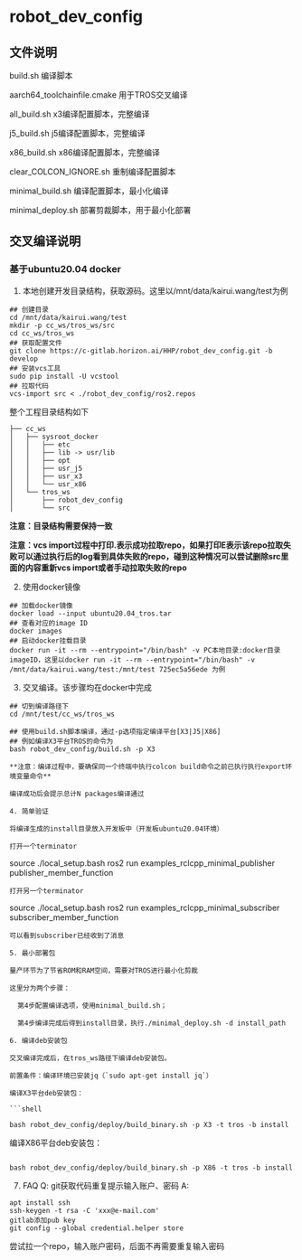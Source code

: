 # robot_dev_config
## 文件说明

build.sh 编译脚本

aarch64_toolchainfile.cmake 用于TROS交叉编译

all_build.sh x3编译配置脚本，完整编译

j5_build.sh j5编译配置脚本，完整编译

x86_build.sh x86编译配置脚本，完整编译

clear_COLCON_IGNORE.sh 重制编译配置脚本

minimal_build.sh 编译配置脚本，最小化编译

minimal_deploy.sh 部署剪裁脚本，用于最小化部署

## 交叉编译说明
### 基于ubuntu20.04 docker
1. 本地创建开发目录结构，获取源码。这里以/mnt/data/kairui.wang/test为例
```
## 创建目录
cd /mnt/data/kairui.wang/test
mkdir -p cc_ws/tros_ws/src
cd cc_ws/tros_ws
## 获取配置文件
git clone https://c-gitlab.horizon.ai/HHP/robot_dev_config.git -b develop
## 安装vcs工具
sudo pip install -U vcstool 
## 拉取代码
vcs-import src < ./robot_dev_config/ros2.repos 
```
整个工程目录结构如下
```
├── cc_ws
│   ├── sysroot_docker
│   │   ├── etc
│   │   ├── lib -> usr/lib
│   │   ├── opt
│   │   ├── usr_j5
│   │   ├── usr_x3
│   │   └── usr_x86
│   └── tros_ws
│       ├── robot_dev_config
│       └── src
```
**注意：目录结构需要保持一致**

**注意：vcs import过程中打印.表示成功拉取repo，如果打印E表示该repo拉取失败可以通过执行后的log看到具体失败的repo，碰到这种情况可以尝试删除src里面的内容重新vcs import或者手动拉取失败的repo**

2. 使用docker镜像
```
## 加载docker镜像
docker load --input ubuntu20.04_tros.tar
## 查看对应的image ID
docker images
## 启动docker挂载目录
docker run -it --rm --entrypoint="/bin/bash" -v PC本地目录:docker目录 imageID，这里以docker run -it --rm --entrypoint="/bin/bash" -v /mnt/data/kairui.wang/test:/mnt/test 725ec5a56ede 为例
```

3. 交叉编译。该步骤均在docker中完成
```
## 切到编译路径下
cd /mnt/test/cc_ws/tros_ws

## 使用build.sh脚本编译，通过-p选项指定编译平台[X3|J5|X86]
## 例如编译X3平台TROS的命令为
bash robot_dev_config/build.sh -p X3

**注意：编译过程中，要确保同一个终端中执行colcon build命令之前已执行执行export环境变量命令**

编译成功后会提示总计N packages编译通过

4. 简单验证

将编译生成的install目录放入开发板中（开发板ubuntu20.04环境）

打开一个terminator
```
source ./local_setup.bash
ros2 run examples_rclcpp_minimal_publisher publisher_member_function
```
打开另一个terminator
```
source ./local_setup.bash
ros2 run examples_rclcpp_minimal_subscriber subscriber_member_function
```
可以看到subscriber已经收到了消息

5. 最小部署包

量产环节为了节省ROM和RAM空间，需要对TROS进行最小化剪裁

这里分为两个步骤：

  第4步配置编译选项，使用minimal_build.sh；

  第4步编译完成后得到install目录，执行./minimal_deploy.sh -d install_path

6. 编译deb安装包

交叉编译完成后，在tros_ws路径下编译deb安装包。

前置条件：编译环境已安装jq（`sudo apt-get install jq`）

编译X3平台deb安装包：

```shell

bash robot_dev_config/deploy/build_binary.sh -p X3 -t tros -b install

```

编译X86平台deb安装包：

```shell

bash robot_dev_config/deploy/build_binary.sh -p X86 -t tros -b install

```

7. FAQ
Q: git获取代码重复提示输入账户、密码
A: 
```
apt install ssh
ssh-keygen -t rsa -C 'xxx@e-mail.com'
gitlab添加pub key
git config --global credential.helper store
```
尝试拉一个repo，输入账户密码，后面不再需要重复输入密码
